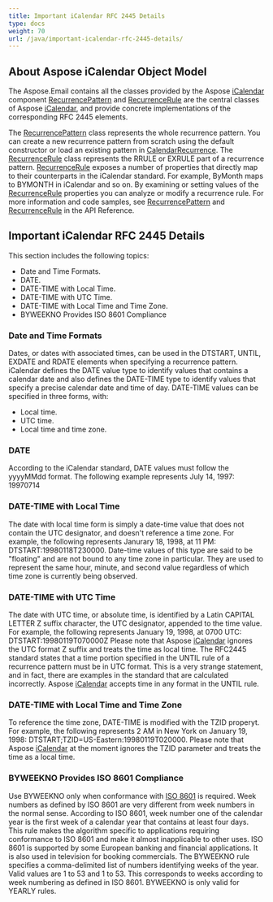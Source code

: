 ```yaml
---
title: Important iCalendar RFC 2445 Details
type: docs
weight: 70
url: /java/important-icalendar-rfc-2445-details/
---
```



## **About Aspose iCalendar Object Model**
The Aspose.Email contains all the classes provided by the Aspose [iCalendar](https://reference.aspose.com/email/java/com.aspose.email/MapiCalendar) component [RecurrencePattern](https://reference.aspose.com/email/java/com.aspose.email/RecurrencePattern) and [RecurrenceRule](https://reference.aspose.com/email/java/com.aspose.email/RecurrenceRule) are the central classes of Aspose [iCalendar](https://reference.aspose.com/email/java/com.aspose.email/MapiCalendar), and provide concrete implementations of the corresponding RFC 2445 elements. 

The [RecurrencePattern](https://reference.aspose.com/email/java/com.aspose.email/RecurrencePattern) class represents the whole recurrence pattern. You can create a new recurrence pattern from scratch using the default constructor or load an existing pattern in [CalendarRecurrence](https://reference.aspose.com/email/java/com.aspose.email/CalendarRecurrence#CalendarRecurrence\(java.lang.String\)). The [RecurrenceRule](https://reference.aspose.com/email/java/com.aspose.email/RecurrenceRule) class represents the RRULE or EXRULE part of a recurrence pattern. [RecurrenceRule](https://reference.aspose.com/email/java/com.aspose.email/RecurrenceRule) exposes a number of properties that directly map to their counterparts in the iCalendar standard. For example, ByMonth maps to BYMONTH in iCalendar and so on. By examining or setting values of the [RecurrenceRule](https://reference.aspose.com/email/java/com.aspose.email/RecurrenceRule) properties you can analyze or modify a recurrence rule. For more information and code samples, see [RecurrencePattern](https://reference.aspose.com/email/java/com.aspose.email/RecurrencePattern) and [RecurrenceRule](https://reference.aspose.com/email/java/com.aspose.email/RecurrenceRule) in the API Reference. 
## **Important iCalendar RFC 2445 Details**
This section includes the following topics: 

- Date and Time Formats.
- DATE.
- DATE-TIME with Local Time.
- DATE-TIME with UTC Time.
- DATE-TIME with Local Time and Time Zone.
- BYWEEKNO Provides ISO 8601 Compliance
### **Date and Time Formats**
Dates, or dates with associated times, can be used in the DTSTART, UNTIL, EXDATE and RDATE elements when specifying a recurrence pattern. iCalendar defines the DATE value type to identify values that contains a calendar date and also defines the DATE-TIME type to identify values that specify a precise calendar date and time of day. DATE-TIME values can be specified in three forms, with:

- Local time.
- UTC time.
- Local time and time zone.
### **DATE**
According to the iCalendar standard, DATE values must follow the yyyyMMdd format. The following example represents July 14, 1997: 19970714 
### **DATE-TIME with Local Time**
The date with local time form is simply a date-time value that does not contain the UTC designator, and doesn't reference a time zone. For example, the following represents Janurary 18, 1998, at 11 PM: DTSTART:19980118T230000. Date-time values of this type are said to be "floating" and are not bound to any time zone in particular. They are used to represent the same hour, minute, and second value regardless of which time zone is currently being observed. 
### **DATE-TIME with UTC Time**
The date with UTC time, or absolute time, is identified by a Latin CAPITAL LETTER Z suffix character, the UTC designator, appended to the time value. For example, the following represents January 19, 1998, at 0700 UTC: DTSTART:19980119T070000Z Please note that Aspose [iCalendar](https://reference.aspose.com/email/java/com.aspose.email/MapiCalendar) ignores the UTC format Z suffix and treats the time as local time. The RFC2445 standard states that a time portion specified in the UNTIL rule of a recurrence pattern must be in UTC format. This is a very strange statement, and in fact, there are examples in the standard that are calculated incorrectly. Aspose [iCalendar](https://reference.aspose.com/email/java/com.aspose.email/MapiCalendar) accepts time in any format in the UNTIL rule. 
### **DATE-TIME with Local Time and Time Zone**
To reference the time zone, DATE-TIME is modified with the TZID properyt. For example, the following represents 2 AM in New York on January 19, 1998: DTSTART;TZID=US-Eastern:19980119T020000. Please note that Aspose [iCalendar](https://reference.aspose.com/email/java/com.aspose.email/MapiCalendar) at the moment ignores the TZID parameter and treats the time as a local time. 
### **BYWEEKNO Provides ISO 8601 Compliance**
Use BYWEEKNO only when conformance with [ISO 8601](https://en.wikipedia.org/wiki/ISO_8601) is required. Week numbers as defined by ISO 8601 are very different from week numbers in the normal sense. According to ISO 8601, week number one of the calendar year is the first week of a calendar year that contains at least four days. This rule makes the algorithm specific to applications requiring conformance to ISO 8601 and make it almost inapplicable to other uses. ISO 8601 is supported by some European banking and financial applications. It is also used in television for booking commercials. The BYWEEKNO rule specifies a comma-delimited list of numbers identifying weeks of the year. Valid values are 1 to 53 and 1 to 53. This corresponds to weeks according to week numbering as defined in ISO 8601. BYWEEKNO is only valid for YEARLY rules.
